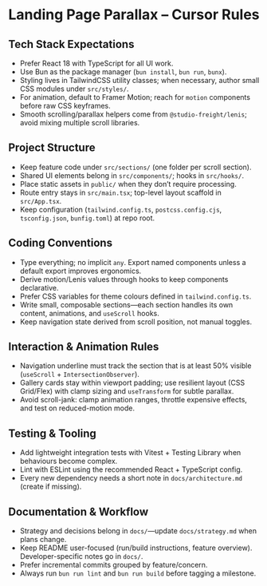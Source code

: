 # Landing Page Parallax – Cursor Rules

## Tech Stack Expectations
- Prefer React 18 with TypeScript for all UI work.
- Use Bun as the package manager (`bun install`, `bun run`, `bunx`).
- Styling lives in TailwindCSS utility classes; when necessary, author small CSS modules under `src/styles/`.
- For animation, default to Framer Motion; reach for `motion` components before raw CSS keyframes.
- Smooth scrolling/parallax helpers come from `@studio-freight/lenis`; avoid mixing multiple scroll libraries.

## Project Structure
- Keep feature code under `src/sections/` (one folder per scroll section).
- Shared UI elements belong in `src/components/`; hooks in `src/hooks/`.
- Place static assets in `public/` when they don’t require processing.
- Route entry stays in `src/main.tsx`; top-level layout scaffold in `src/App.tsx`.
- Keep configuration (`tailwind.config.ts`, `postcss.config.cjs`, `tsconfig.json`, `bunfig.toml`) at repo root.

## Coding Conventions
- Type everything; no implicit `any`. Export named components unless a default export improves ergonomics.
- Derive motion/Lenis values through hooks to keep components declarative.
- Prefer CSS variables for theme colours defined in `tailwind.config.ts`.
- Write small, composable sections—each section handles its own content, animations, and `useScroll` hooks.
- Keep navigation state derived from scroll position, not manual toggles.

## Interaction & Animation Rules
- Navigation underline must track the section that is at least 50% visible (`useScroll` + `IntersectionObserver`).
- Gallery cards stay within viewport padding; use resilient layout (CSS Grid/Flex) with clamp sizing and `useTransform` for subtle parallax.
- Avoid scroll-jank: clamp animation ranges, throttle expensive effects, and test on reduced-motion mode.

## Testing & Tooling
- Add lightweight integration tests with Vitest + Testing Library when behaviours become complex.
- Lint with ESLint using the recommended React + TypeScript config.
- Every new dependency needs a short note in `docs/architecture.md` (create if missing).

## Documentation & Workflow
- Strategy and decisions belong in `docs/`—update `docs/strategy.md` when plans change.
- Keep README user-focused (run/build instructions, feature overview). Developer-specific notes go in `docs/`.
- Prefer incremental commits grouped by feature/concern.
- Always run `bun run lint` and `bun run build` before tagging a milestone.

